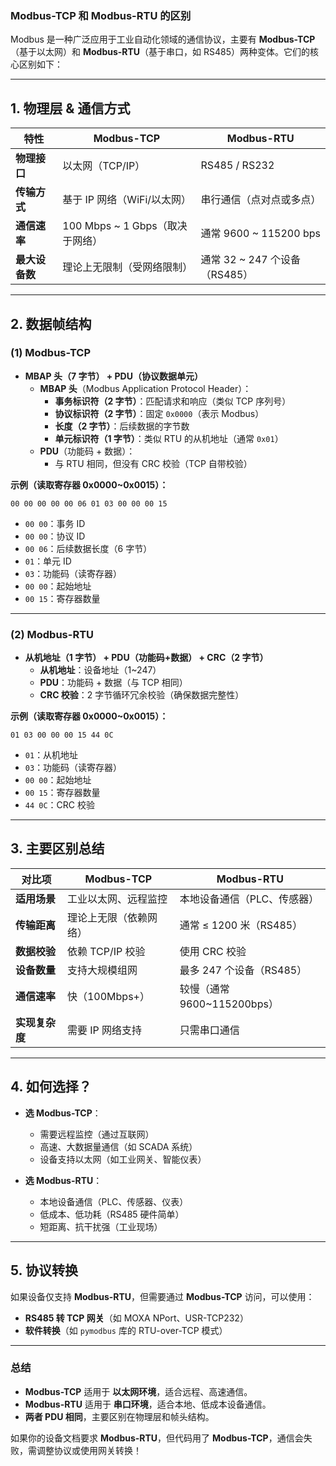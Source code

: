 ### **Modbus-TCP 和 Modbus-RTU 的区别**

Modbus 是一种广泛应用于工业自动化领域的通信协议，主要有 **Modbus-TCP**（基于以太网）和 **Modbus-RTU**（基于串口，如 RS485）两种变体。它们的核心区别如下：

---

## **1. 物理层 & 通信方式**

| **特性**       | **Modbus-TCP**                  | **Modbus-RTU**                |
| -------------- | ------------------------------- | ----------------------------- |
| **物理接口**   | 以太网（TCP/IP）                | RS485 / RS232                 |
| **传输方式**   | 基于 IP 网络（WiFi/以太网）     | 串行通信（点对点或多点）      |
| **通信速率**   | 100 Mbps ~ 1 Gbps（取决于网络） | 通常 9600 ~ 115200 bps        |
| **最大设备数** | 理论上无限制（受网络限制）      | 通常 32 ~ 247 个设备（RS485） |

---

## **2. 数据帧结构**

### **(1) Modbus-TCP**

- **MBAP 头（7 字节） + PDU（协议数据单元）**
  - **MBAP 头**（Modbus Application Protocol Header）：
    - **事务标识符（2 字节）**：匹配请求和响应（类似 TCP 序列号）
    - **协议标识符（2 字节）**：固定 `0x0000`（表示 Modbus）
    - **长度（2 字节）**：后续数据的字节数
    - **单元标识符（1 字节）**：类似 RTU 的从机地址（通常 `0x01`）
  - **PDU**（功能码 + 数据）：
    - 与 RTU 相同，但没有 CRC 校验（TCP 自带校验）

**示例（读取寄存器 0x0000~0x0015）：**

```
00 00 00 00 00 06 01 03 00 00 00 15
```

- `00 00`：事务 ID
- `00 00`：协议 ID
- `00 06`：后续数据长度（6 字节）
- `01`：单元 ID
- `03`：功能码（读寄存器）
- `00 00`：起始地址
- `00 15`：寄存器数量

---

### **(2) Modbus-RTU**

- **从机地址（1 字节） + PDU（功能码+数据） + CRC（2 字节）**
  - **从机地址**：设备地址（1~247）
  - **PDU**：功能码 + 数据（与 TCP 相同）
  - **CRC 校验**：2 字节循环冗余校验（确保数据完整性）

**示例（读取寄存器 0x0000~0x0015）：**

```
01 03 00 00 00 15 44 0C
```

- `01`：从机地址
- `03`：功能码（读寄存器）
- `00 00`：起始地址
- `00 15`：寄存器数量
- `44 0C`：CRC 校验

---

## **3. 主要区别总结**

| **对比项**     | **Modbus-TCP**         | **Modbus-RTU**              |
| -------------- | ---------------------- | --------------------------- |
| **适用场景**   | 工业以太网、远程监控   | 本地设备通信（PLC、传感器） |
| **传输距离**   | 理论上无限（依赖网络） | 通常 ≤ 1200 米（RS485）     |
| **数据校验**   | 依赖 TCP/IP 校验       | 使用 CRC 校验               |
| **设备数量**   | 支持大规模组网         | 最多 247 个设备（RS485）    |
| **通信速率**   | 快（100Mbps+）         | 较慢（通常 9600~115200bps） |
| **实现复杂度** | 需要 IP 网络支持       | 只需串口通信                |

---

## **4. 如何选择？**

- **选 Modbus-TCP**：

  - 需要远程监控（通过互联网）
  - 高速、大数据量通信（如 SCADA 系统）
  - 设备支持以太网（如工业网关、智能仪表）

- **选 Modbus-RTU**：
  - 本地设备通信（PLC、传感器、仪表）
  - 低成本、低功耗（RS485 硬件简单）
  - 短距离、抗干扰强（工业现场）

---

## **5. 协议转换**

如果设备仅支持 **Modbus-RTU**，但需要通过 **Modbus-TCP** 访问，可以使用：

- **RS485 转 TCP 网关**（如 MOXA NPort、USR-TCP232）
- **软件转换**（如 `pymodbus` 库的 RTU-over-TCP 模式）

---

### **总结**

- **Modbus-TCP** 适用于 **以太网环境**，适合远程、高速通信。
- **Modbus-RTU** 适用于 **串口环境**，适合本地、低成本设备通信。
- **两者 PDU 相同**，主要区别在物理层和帧头结构。

如果你的设备文档要求 **Modbus-RTU**，但代码用了 **Modbus-TCP**，通信会失败，需调整协议或使用网关转换！
